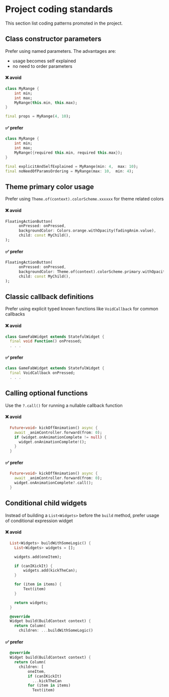 # Project coding standards

This section list coding patterns promoted in the project.

## Class constructor parameters

Prefer using named parameters. The advantages are:

- usage becomes self explained
- no need to order parameters

#### :x: avoid

```dart
class MyRange {
    int min;
    int max;
    MyRange(this.min, this.max);
}

final props = MyRange(4, 10);
```

#### :white_check_mark: prefer

```dart
class MyRange {
    int min;
    int max;
    MyRange({required this.min, required this.max});
}

final explicitAndSelfExplained = MyRange(min: 4,  max: 10);
final noNeedOfParamsOrdering = MyRange(max: 10,  min: 4);
```




## Theme primary color usage

Prefer using `Theme.of(context).colorScheme.xxxxxx` for theme related colors

#### :x: avoid

```dart
FloatingActionButton(
      onPressed: onPressed,
      backgroundColor: Colors.orange.withOpacity(fadingAnim.value),
      child: const MyChild(),
);
```

#### :white_check_mark: prefer

```dart
FloatingActionButton(
      onPressed: onPressed,
      backgroundColor: Theme.of(context).colorScheme.primary.withOpacity(fadingAnim.value),
      child: const MyChild(),
);
```


## Classic callback definitions

Prefer using explicit typed known functions like `VoidCallback` for common callbacks

#### :x: avoid

```dart
class GameFabWidget extends StatefulWidget {
  final void Function() onPressed;
  . . .
```

#### :white_check_mark: prefer

```dart
class GameFabWidget extends StatefulWidget {
  final VoidCallback onPressed;
  . . .
```


## Calling optional functions

Use the `?.call()` for running a nullable callback function

#### :x: avoid

```dart
  Future<void> kickOffAnimation() async {
    await _animController.forward(from: 0);
    if (widget.onAnimationComplete != null) {
      widget.onAnimationComplete!();
    }
  }
```

#### :white_check_mark: prefer

```dart
  Future<void> kickOffAnimation() async {
    await _animController.forward(from: 0);
    widget.onAnimationComplete?.call();
  }
```


## Conditional child widgets

Instead of building a `List<Widgets>` before the `build` method, prefer usage of conditional expression widget

#### :x: avoid

```dart
  List<Widgets> buildWithSomeLogic() {
    List<Widgets> widgets = [];

    widgets.add(oneItem);

    if (canIKickIt) {
        widgets.add(kickTheCan);
    }

    for (item in items) {
        Text(item)
    }

    return widgets;
  }

  @override
  Widget build(BuildContext context) {
    return Column(
      children: ...buildWithSomeLogic()
```

#### :white_check_mark: prefer

```dart
  @override
  Widget build(BuildContext context) {
    return Column(
      children: [
          oneItem,
          if (canIKickIt)
            ...kickTheCan
          for (item in items)
            Text(item)
```
